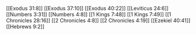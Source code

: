 [[Exodus 31:8]]
[[Exodus 37:10]]
[[Exodus 40:22]]
[[Leviticus 24:6]]
[[Numbers 3:31]]
[[Numbers 4:8]]
[[1 Kings 7:48]]
[[1 Kings 7:49]]
[[1 Chronicles 28:16]]
[[2 Chronicles 4:8]]
[[2 Chronicles 4:19]]
[[Ezekiel 40:41]]
[[Hebrews 9:2]]
